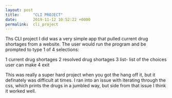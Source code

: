 ```yaml
---
layout: post
title:      "CLI PROJECT"
date:       2019-11-12 10:52:22 +0000
permalink:  cli_project
---
```


Ths CLI project I did was a very simple app that pulled current drug shortages from a website. The user would run the program and be prompted to type 1 of 4 selections:

1 current drug shortages
2 resolved drug shortages
3 list- list of the choices user can make
4 exit

This was really a super hard project when you got the hang off it, but it definately was difficult at times. I ran into an issue with iterating through the css, which prints the drugs in a jumbled way, but side from that issue I think it worked well.
